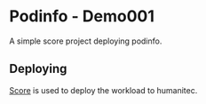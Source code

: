 # Podinfo - Demo001

A simple score project deploying podinfo.

## Deploying

[Score](https://score.dev/) is used to deploy the workload to humanitec.
